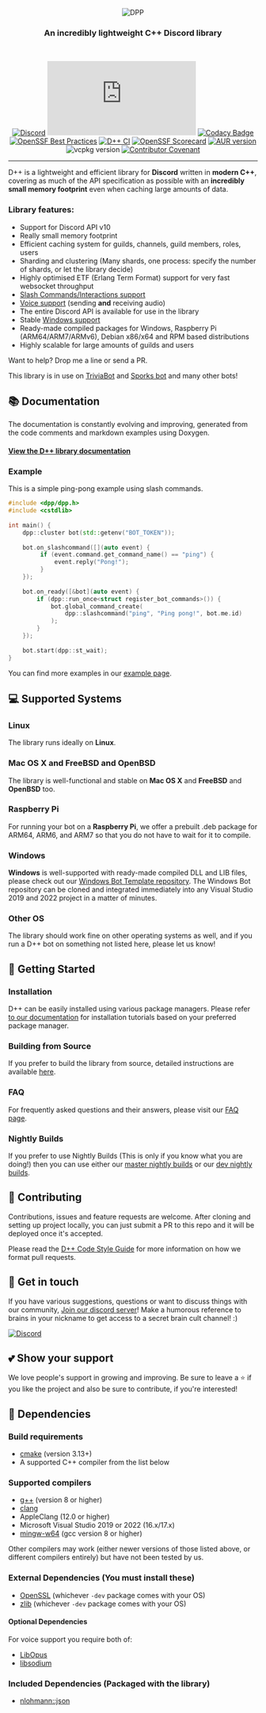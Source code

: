 <div align="center"><img src="docpages/DPP-markdown-logo.png" alt="DPP"/>
<h3>An incredibly lightweight C++ Discord library</h3>
<br />

[![Discord](https://img.shields.io/discord/825407338755653642?style=flat)](https://discord.gg/dpp) 
![Downloads](https://dl.dpp.dev/dlcount.php)
[![Codacy Badge](https://app.codacy.com/project/badge/Grade/39b054c38bba411d9b25b39524016c9e)](https://www.codacy.com/gh/brainboxdotcc/DPP/dashboard?utm_source=github.com&amp;utm_medium=referral&amp;utm_content=brainboxdotcc/DPP&amp;utm_campaign=Badge_Grade) [![OpenSSF Best Practices](https://bestpractices.coreinfrastructure.org/projects/7726/badge)](https://bestpractices.coreinfrastructure.org/projects/7726) 
[![D++ CI](https://github.com/brainboxdotcc/DPP/actions/workflows/ci.yml/badge.svg)](https://github.com/brainboxdotcc/DPP/actions/workflows/ci.yml)
[![OpenSSF Scorecard](https://api.securityscorecards.dev/projects/github.com/brainboxdotcc/DPP/badge)](https://securityscorecards.dev/viewer/?uri=github.com/brainboxdotcc/DPP)
[![AUR version](https://img.shields.io/aur/version/dpp)](https://aur.archlinux.org/packages/dpp)
![vcpkg version](https://img.shields.io/vcpkg/v/dpp)
[![Contributor Covenant](https://img.shields.io/badge/Contributor%20Covenant-2.1-4baaaa.svg)](CODE_OF_CONDUCT.md)

</div>

<hr />


D++ is a lightweight and efficient library for **Discord** written in **modern C++**, covering as much of the API specification as possible with an **incredibly small memory footprint** even when caching large amounts of data.

### Library features:

* Support for Discord API v10
* Really small memory footprint
* Efficient caching system for guilds, channels, guild members, roles, users
* Sharding and clustering (Many shards, one process: specify the number of shards, or let the library decide)
* Highly optimised ETF (Erlang Term Format) support for very fast websocket throughput
* [Slash Commands/Interactions support](https://dpp.dev/slashcommands.html)
* [Voice support](https://dpp.dev/soundboard.html) (sending **and** receiving audio)
* The entire Discord API is available for use in the library
* Stable [Windows support](https://dpp.dev/buildwindows.html)
* Ready-made compiled packages for Windows, Raspberry Pi (ARM64/ARM7/ARMv6), Debian x86/x64 and RPM based distributions
* Highly scalable for large amounts of guilds and users

Want to help? Drop me a line or send a PR.

This library is in use on [TriviaBot](https://triviabot.co.uk/) and [Sporks bot](https://sporks.gg) and many other bots!

## 📚 Documentation

The documentation is constantly evolving and improving, generated from the code comments and markdown examples using Doxygen.

#### [View the D++ library documentation](https://dpp.dev/)

### Example

This is a simple ping-pong example using slash commands.

```c++
#include <dpp/dpp.h>
#include <cstdlib>
 
int main() {
    dpp::cluster bot(std::getenv("BOT_TOKEN"));
 
    bot.on_slashcommand([](auto event) {
         if (event.command.get_command_name() == "ping") {
             event.reply("Pong!");
         }
    });
 
    bot.on_ready([&bot](auto event) {
        if (dpp::run_once<struct register_bot_commands>()) {
            bot.global_command_create(
                dpp::slashcommand("ping", "Ping pong!", bot.me.id)
            );
        }
    });
 
    bot.start(dpp::st_wait);
}
```

You can find more examples in our [example page](https://dpp.dev/md_docpages_03_example_programs.html).

## 💻 Supported Systems

### Linux
The library runs ideally on **Linux**.

### Mac OS X and FreeBSD and OpenBSD
The library is well-functional and stable on **Mac OS X** and **FreeBSD** and **OpenBSD** too.

### Raspberry Pi
For running your bot on a **Raspberry Pi**, we offer a prebuilt .deb package for ARM64, ARM6, and ARM7 so that you do not have to wait for it to compile.

### Windows
**Windows** is well-supported with ready-made compiled DLL and LIB files, please check out our [Windows Bot Template repository](https://github.com/brainboxdotcc/windows-bot-template). The Windows Bot repository can be cloned and integrated immediately into any Visual Studio 2019 and 2022 project in a matter of minutes.

### Other OS
The library should work fine on other operating systems as well, and if you run a D++ bot on something not listed here, please let us know!

## 🔰 Getting Started

### Installation

D++ can be easily installed using various package managers. Please refer [to our documentation](https://dpp.dev/md_docpages_01_installing.html) for installation tutorials based on your preferred package manager.

### Building from Source

If you prefer to build the library from source, detailed instructions are available [here](https://dpp.dev/install-from-source.html).

### FAQ

For frequently asked questions and their answers, please visit our [FAQ page](https://dpp.dev/md_docpages_01_frequently_asked_questions.html).

### Nightly Builds

If you prefer to use Nightly Builds (This is only if you know what you are doing!) then you can use either our [master nightly builds](https://nightly.link/brainboxdotcc/DPP/workflows/ci/master) or our [dev nightly builds](https://nightly.link/brainboxdotcc/DPP/workflows/ci/dev).

## 🤝 Contributing

Contributions, issues and feature requests are welcome. After cloning and setting up project locally, you can just submit 
a PR to this repo and it will be deployed once it's accepted.

Please read the [D++ Code Style Guide](https://dpp.dev/coding-standards.html) for more information on how we format pull requests.

## 💬 Get in touch

If you have various suggestions, questions or want to discuss things with our community, [Join our discord server](https://discord.gg/dpp)!
Make a humorous reference to brains in your nickname to get access to a secret brain cult channel! :)

[![Discord](https://img.shields.io/discord/825407338755653642?style=flat)](https://discord.gg/dpp)

## 💕 Show your support

We love people's support in growing and improving. Be sure to leave a ⭐️ if you like the project and also be sure to contribute, if you're interested!

## 📂 Dependencies

### Build requirements
* [cmake](https://cmake.org/) (version 3.13+)
* A supported C++ compiler from the list below

### Supported compilers
* [g++](https://gcc.gnu.org) (version 8 or higher)
* [clang](https://clang.llvm.org/)
* AppleClang (12.0 or higher)
* Microsoft Visual Studio 2019 or 2022 (16.x/17.x)
* [mingw-w64](https://www.mingw-w64.org/) (gcc version 8 or higher)

Other compilers may work (either newer versions of those listed above, or different compilers entirely) but have not been tested by us.

### External Dependencies (You must install these)
* [OpenSSL](https://openssl.org/) (whichever `-dev` package comes with your OS)
* [zlib](https://zlib.net) (whichever `-dev` package comes with your OS)

#### Optional Dependencies
For voice support you require both of:
* [LibOpus](https://www.opus-codec.org)
* [libsodium](https://github.com/jedisct1/libsodium)

### Included Dependencies (Packaged with the library)
* [nlohmann::json](https://github.com/nlohmann/json)
